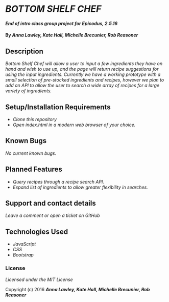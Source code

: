 # _BOTTOM SHELF CHEF_

#### _End of intro class group project for Epicodus, 2.5.16_

#### By _**Anna Lawley, Kate Hall, Michelle Brecunier, Rob Reasoner**_

## Description

_Bottom Shelf Chef will allow a user to input a few ingredients they have on hand and wish to use up, and the page will return recipe suggestions for using the input ingredients. Currently we have a working prototype with a small selection of pre-stocked ingredients and recipes, however we plan to add an API to allow the user to search a wide array of recipes for a large variety of ingredients._


## Setup/Installation Requirements

* _Clone this repository_
* _Open index.html in a modern web browser of your choice._

## Known Bugs

_No current known bugs._

## Planned Features

* _Query recipes through a recipe search API._
* _Expand list of ingredients to allow greater flexibility in searches._

## Support and contact details

_Leave a comment or open a ticket on GitHub_

## Technologies Used

* _JavaScript_
* _CSS_
* _Bootstrap_

### License

*Licensed under the MIT License*

Copyright (c) 2016 **_Anna Lawley, Kate Hall, Michelle Brecunier, Rob Reasoner_**
